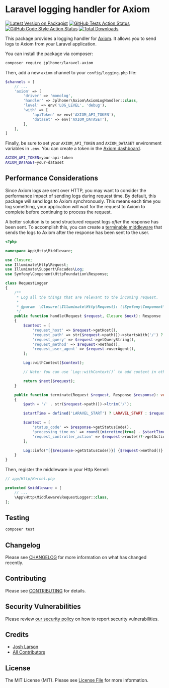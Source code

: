 # Laravel logging handler for Axiom

[![Latest Version on Packagist](https://img.shields.io/packagist/v/jplhomer/laravel-axiom.svg?style=flat-square)](https://packagist.org/packages/jplhomer/laravel-axiom)
[![GitHub Tests Action Status](https://img.shields.io/github/actions/workflow/status/jplhomer/laravel-axiom/run-tests.yml?branch=main&label=tests&style=flat-square)](https://github.com/jplhomer/laravel-axiom/actions?query=workflow%3Arun-tests+branch%3Amain)
[![GitHub Code Style Action Status](https://img.shields.io/github/actions/workflow/status/jplhomer/laravel-axiom/fix-php-code-style-issues.yml?branch=main&label=code%20style&style=flat-square)](https://github.com/jplhomer/laravel-axiom/actions?query=workflow%3A"Fix+PHP+code+style+issues"+branch%3Amain)
[![Total Downloads](https://img.shields.io/packagist/dt/jplhomer/laravel-axiom.svg?style=flat-square)](https://packagist.org/packages/jplhomer/laravel-axiom)

This package provides a logging handler for [Axiom](https://axiom.co/). It allows you to send logs to Axiom from your Laravel application.

You can install the package via composer:

```bash
composer require jplhomer/laravel-axiom
```

Then, add a new `axiom` channel to your `config/logging.php` file:

```php
$channels = [
    // ...
    'axiom' => [
        'driver' => 'monolog',
        'handler' => Jplhomer\Axiom\AxiomLogHandler::class,
        'level' => env('LOG_LEVEL', 'debug'),
        'with' => [
            'apiToken' => env('AXIOM_API_TOKEN'),
            'dataset' => env('AXIOM_DATASET'),
        ],
    ],
]
```

Finally, be sure to set your `AXIOM_API_TOKEN` and `AXIOM_DATASET` environment variables in `.env`. You can create a token in the [Axiom dashboard](https://app.axiom.co/barkpass-lxgt/settings/api-tokens).

```bash
AXIOM_API_TOKEN=your-api-token
AXIOM_DATASET=your-dataset
```

## Performance Considerations

Since Axiom logs are sent over HTTP, you may want to consider the performance impact of sending logs during request time. By default, this package will send logs to Axiom synchronously. This means each time you log something, your application will wait for the request to Axiom to complete before continuing to process the request.

A better solution is to send structured request logs _after_ the response has been sent. To accomplish this, you can create a [terminable middleware](https://laravel.com/docs/8.x/middleware#terminable-middleware) that sends the logs to Axiom after the response has been sent to the user.

```php
<?php

namespace App\Http\Middleware;

use Closure;
use Illuminate\Http\Request;
use Illuminate\Support\Facades\Log;
use Symfony\Component\HttpFoundation\Response;

class RequestLogger
{
    /**
     * Log all the things that are relevant to the incoming request.
     *
     * @param  \Closure(\Illuminate\Http\Request): (\Symfony\Component\HttpFoundation\Response)  $next
     */
    public function handle(Request $request, Closure $next): Response
    {
        $context = [
            'request_host' => $request->getHost(),
            'request_path' => str($request->path())->startsWith('/') ? $request->path() : "/{$request->path()}",
            'request_query' => $request->getQueryString(),
            'request_method' => $request->method(),
            'request_user_agent' => $request->userAgent(),
        ];

        Log::withContext($context);

        // Note: You can use `Log::withContext()` to add context in other parts of your application, too!

        return $next($request);
    }

    public function terminate(Request $request, Response $response): void
    {
        $path = '/' . str($request->path())->ltrim('/');

        $startTime = defined('LARAVEL_START') ? LARAVEL_START : $request->server('REQUEST_TIME_FLOAT');

        $context = [
            'status_code' => $response->getStatusCode(),
            'processing_time_ms' => round((microtime(true) - $startTime) * 1000, 2),
            'request_controller_action' => $request->route()?->getActionName(),
        ];

        Log::info("[{$response->getStatusCode()}] {$request->method()} {$path}", $context);
    }
}
```

Then, register the middleware in your Http Kernel:

```php
// app/Http/Kernel.php

protected $middleware = [
    // ...
    \App\Http\Middleware\RequestLogger::class,
];
```

## Testing

```bash
composer test
```

## Changelog

Please see [CHANGELOG](CHANGELOG.md) for more information on what has changed recently.

## Contributing

Please see [CONTRIBUTING](CONTRIBUTING.md) for details.

## Security Vulnerabilities

Please review [our security policy](../../security/policy) on how to report security vulnerabilities.

## Credits

-   [Josh Larson](https://github.com/jplhomer)
-   [All Contributors](../../contributors)

## License

The MIT License (MIT). Please see [License File](LICENSE.md) for more information.
